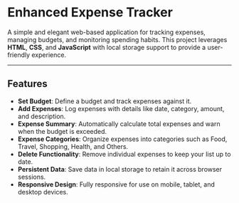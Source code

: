 # Enhanced Expense Tracker

A simple and elegant web-based application for tracking expenses, managing budgets, and monitoring spending habits. This project leverages **HTML**, **CSS**, and **JavaScript** with local storage support to provide a user-friendly experience.

---

## Features

- **Set Budget**: Define a budget and track expenses against it.
- **Add Expenses**: Log expenses with details like date, category, amount, and description.
- **Expense Summary**: Automatically calculate total expenses and warn when the budget is exceeded.
- **Expense Categories**: Organize expenses into categories such as Food, Travel, Shopping, Health, and Others.
- **Delete Functionality**: Remove individual expenses to keep your list up to date.
- **Persistent Data**: Save data in local storage to retain it across browser sessions.
- **Responsive Design**: Fully responsive for use on mobile, tablet, and desktop devices.
